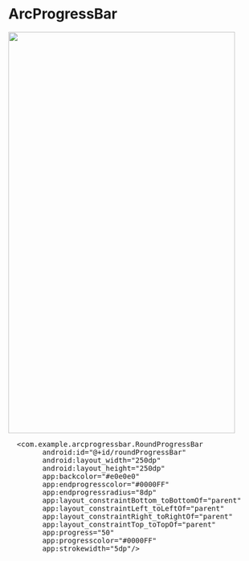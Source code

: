 # ArcProgressBar
<image src=https://user-images.githubusercontent.com/20221469/58705533-21327500-83cd-11e9-8818-1fbe1faf6909.gif
 width=451 height=800>
  <pre>
  &lt;com.example.arcprogressbar.RoundProgressBar
        android:id="@+id/roundProgressBar"
        android:layout_width="250dp"
        android:layout_height="250dp"
        app:backcolor="#e0e0e0"
        app:endprogresscolor="#0000FF"
        app:endprogressradius="8dp"
        app:layout_constraintBottom_toBottomOf="parent"
        app:layout_constraintLeft_toLeftOf="parent"
        app:layout_constraintRight_toRightOf="parent"
        app:layout_constraintTop_toTopOf="parent"
        app:progress="50"
        app:progresscolor="#0000FF"
        app:strokewidth="5dp"/&gt;
  </pre>
  
